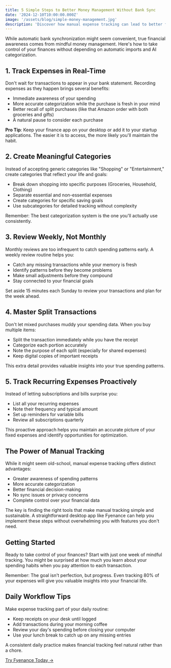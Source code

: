 ```yaml
---
title: 5 Simple Steps to Better Money Management Without Bank Sync
date: '2024-12-10T10:00:00.000Z'
image: '/assets/blog/simple-money-management.jpg'
description: 'Discover how manual expense tracking can lead to better financial awareness and control. Learn practical steps to manage your money mindfully without relying on automatic bank synchronization.'
---
```


While automatic bank synchronization might seem convenient, true financial awareness comes from mindful money management. Here's how to take control of your finances without depending on automatic imports and AI categorization.

## 1. Track Expenses in Real-Time

Don't wait for transactions to appear in your bank statement. Recording expenses as they happen brings several benefits:
- Immediate awareness of your spending
- More accurate categorization while the purchase is fresh in your mind
- Better recall of split purchases (like that Amazon order with both groceries and gifts)
- A natural pause to consider each purchase

**Pro Tip**: Keep your finance app on your desktop or add it to your startup applications. The easier it is to access, the more likely you'll maintain the habit.

## 2. Create Meaningful Categories

Instead of accepting generic categories like "Shopping" or "Entertainment," create categories that reflect your life and goals:
- Break down shopping into specific purposes (Groceries, Household, Clothing)
- Separate essential and non-essential expenses
- Create categories for specific saving goals
- Use subcategories for detailed tracking without complexity

Remember: The best categorization system is the one you'll actually use consistently.

## 3. Review Weekly, Not Monthly

Monthly reviews are too infrequent to catch spending patterns early. A weekly review routine helps you:
- Catch any missing transactions while your memory is fresh
- Identify patterns before they become problems
- Make small adjustments before they compound
- Stay connected to your financial goals

Set aside 15 minutes each Sunday to review your transactions and plan for the week ahead.

## 4. Master Split Transactions

Don't let mixed purchases muddy your spending data. When you buy multiple items:
- Split the transaction immediately while you have the receipt
- Categorize each portion accurately
- Note the purpose of each split (especially for shared expenses)
- Keep digital copies of important receipts

This extra detail provides valuable insights into your true spending patterns.

## 5. Track Recurring Expenses Proactively

Instead of letting subscriptions and bills surprise you:
- List all your recurring expenses
- Note their frequency and typical amount
- Set up reminders for variable bills
- Review all subscriptions quarterly

This proactive approach helps you maintain an accurate picture of your fixed expenses and identify opportunities for optimization.

## The Power of Manual Tracking

While it might seem old-school, manual expense tracking offers distinct advantages:
- Greater awareness of spending patterns
- More accurate categorization
- Better financial decision-making
- No sync issues or privacy concerns
- Complete control over your financial data

The key is finding the right tools that make manual tracking simple and sustainable. A straightforward desktop app like Fyenance can help you implement these steps without overwhelming you with features you don't need.

## Getting Started

Ready to take control of your finances? Start with just one week of mindful tracking. You might be surprised at how much you learn about your spending habits when you pay attention to each transaction.

Remember: The goal isn't perfection, but progress. Even tracking 80% of your expenses will give you valuable insights into your financial life.

## Daily Workflow Tips

Make expense tracking part of your daily routine:
- Keep receipts on your desk until logged
- Add transactions during your morning coffee
- Review your day's spending before closing your computer
- Use your lunch break to catch up on any missing entries

A consistent daily practice makes financial tracking feel natural rather than a chore.

[Try Fyenance Today →](/buy.html)